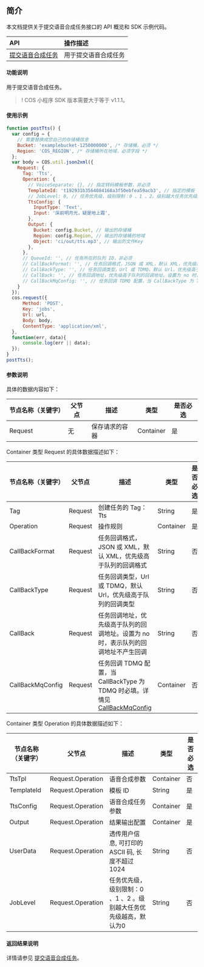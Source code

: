 ## 简介

本文档提供关于提交语音合成任务接口的 API 概览和 SDK 示例代码。

| API                                                          | 操作描述                   |
| :----------------------------------------------------------- | :------------------------- |
|  [提交语音合成任务](https://cloud.tencent.com/document/product/460/76918)   | 用于提交语音合成任务   |


#### 功能说明

用于提交语音合成任务。

>! COS 小程序 SDK 版本需要大于等于 v1.1.1。


#### 使用示例
```js
function postTts() {
  var config = {
    // 需要替换成您自己的存储桶信息
    Bucket: 'examplebucket-1250000000', /* 存储桶，必须 */
    Region: 'COS_REGION', /* 存储桶所在地域，必须字段 */
  };
  var body = COS.util.json2xml({
    Request: {
      Tag: 'Tts',
      Operation: {
        // VoiceSeparate: {}, // 指定转码模板参数，非必须
        TemplateId: 't192931b3564084168a3f50ebfea59acb3', // 指定的模板 ID，可通过控制台创建获得，必须
        // JobLevel: 0, // 任务优先级，级别限制：0 、1 、2。级别越大任务优先级越高，默认为0，非必须
        TtsConfig: {
          InputType: 'Text',
          Input: '床前明月光，疑是地上霜',
        },
        Output: {
          Bucket: config.Bucket, // 输出的存储桶
          Region: config.Region, // 输出的存储桶的地域
          Object: 'ci/out/tts.mp3', // 输出的文件Key
        },
      },
      // QueueId: '', // 任务所在的队列 ID，非必须
      // CallBackFormat: '', // 任务回调格式，JSON 或 XML，默认 XML，优先级高于队列的回调格式，非必须
      // CallBackType: '', // 任务回调类型，Url 或 TDMQ，默认 Url，优先级高于队列的回调类型，非必须
      // CallBack: '', // 任务回调地址，优先级高于队列的回调地址。设置为 no 时，表示队列的回调地址不产生回调，非必须	
      // CallBackMqConfig: '', // 任务回调 TDMQ 配置，当 CallBackType 为 TDMQ 时必填，非必须	
    }
  });
  cos.request({
      Method: 'POST',
      Key: 'jobs',
      Url: url,
      Body: body,
      ContentType: 'application/xml',
  },
  function(err, data){
      console.log(err || data);
  });
}
postTts();
```

#### 参数说明

具体的数据内容如下：

| 节点名称（关键字） | 父节点 | 描述           | 类型      | 是否必选 |
| ------------------ | ------ | -------------- | --------- | -------- |
| Request            | 无     | 保存请求的容器 | Container | 是       |

Container 类型 Request 的具体数据描述如下：

| 节点名称（关键字） | 父节点  | 描述                                                         | 类型      | 是否必选 |
| ------------------ | ------- | ------------------------------------------------------------ | --------- | -------- |
| Tag                | Request | 创建任务的 Tag：Tts                                          | String    | 是       |
| Operation          | Request | 操作规则                                                     | Container | 是       |
| CallBackFormat     | Request | 任务回调格式，JSON 或 XML，默认 XML，优先级高于队列的回调格式 | String    | 否       |
| CallBackType       | Request | 任务回调类型，Url 或 TDMQ，默认 Url，优先级高于队列的回调类型 | String    | 否       |
| CallBack           | Request | 任务回调地址，优先级高于队列的回调地址。设置为 no 时，表示队列的回调地址不产生回调 | String    | 否       |
| CallBackMqConfig   | Request | 任务回调 TDMQ 配置，当 CallBackType 为 TDMQ 时必填。详情见 [CallBackMqConfig](https://cloud.tencent.com/document/product/460/78927#CallBackMqConfig) | Container | 否       |


<span id="operation"></span>
Container 类型 Operation 的具体数据描述如下：

| 节点名称（关键字） | 父节点            | 描述                                                         | 类型      | 是否必选 |
| ------------------ | ----------------- | ------------------------------------------------------------ | --------- | -------- |
| TtsTpl             | Request.Operation | 语音合成参数                                                 | Container | 否       |
| TemplateId         | Request.Operation | 模板 ID                                                      | String    | 是       |
| TtsConfig          | Request.Operation | 语音合成任务参数                                             | Container | 是       |
| Output             | Request.Operation | 结果输出配置                                                 | Container | 是       |
| UserData           | Request.Operation | 透传用户信息, 可打印的 ASCII 码, 长度不超过1024              | String    | 否       |
| JobLevel           | Request.Operation | 任务优先级，级别限制：0 、1 、2 。级别越大任务优先级越高，默认为0 | String    | 否       |


#### 返回结果说明

详情请参见 [提交语音合成任务](https://cloud.tencent.com/document/product/460/76914#.E5.93.8D.E5.BA.94)。